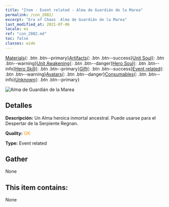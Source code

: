 ```yaml
---
title: "Item - Event related - Alma de Guardián de la Marea"
permalink: /con_2082/
excerpt: "Era of Chaos  Alma de Guardián de la Marea"
last_modified_at: 2021-07-06
locale: es
ref: "con_2082.md"
toc: false
classes: wide
---
```

 [Materials](/ItemsES/){: .btn .btn--primary}[Artifacts](/ItemsES/Artifacts/){: .btn .btn--success}[Unit Soul](/ItemsES/UnitSoul/){: .btn .btn--warning}[Unit Awakening](/ItemsES/UnitAwakening/){: .btn .btn--danger}[Hero Soul](/ItemsES/HeroSoul/){: .btn .btn--info}[Hero Skill](/ItemsES/HeroSkill/){: .btn .btn--primary}[Gift](/ItemsES/Gift/){: .btn .btn--success}[Event related](/ItemsES/Events/){: .btn .btn--warning}[Avatars](/ItemsES/Avatars/){: .btn .btn--danger}[Consumables](/ItemsES/Consumables/){: .btn .btn--info}[Unknown](/ItemsES/Unknown/){: .btn .btn--primary}

 ![Alma de Guardián de la Marea](/images/t/juexing_9904.jpg)

## Detalles
 **Descripción:** Un Alma heroica inmortal ancestral. Puede usarse para el Despertar de la Serpiente Regnan.

 **Quality:** <span style="color: #FF8C00">OK</span>

 **Type:** Event related

## Gather

  None

## This item contains:

  None

